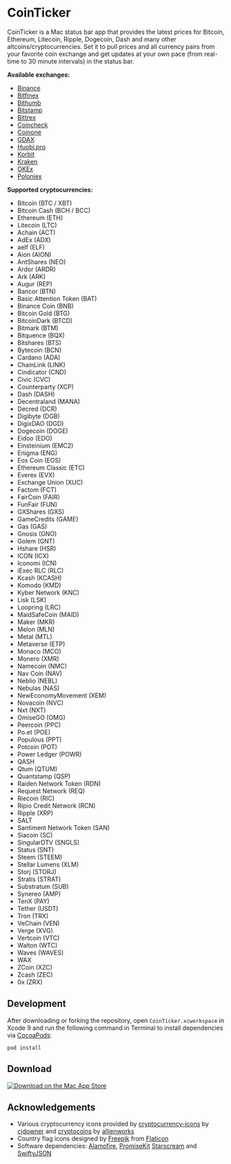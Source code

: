 # CoinTicker
CoinTicker is a Mac status bar app that provides the latest prices for Bitcoin, Ethereum, Litecoin, Ripple, Dogecoin, Dash and many other altcoins/cryptocurrencies. Set it to pull prices and all currency pairs from your favorite coin exchange and get updates at your own pace (from real-time to 30 minute intervals) in the status bar.

**Available exchanges:**
- [Binance](https://www.binance.com)
- [Bitfinex](https://www.bitfinex.com)
- [Bithumb](https://bithumb.com)
- [Bitstamp](https://www.bitstamp.net)
- [Bittrex](https://bittrex.com)
- [Coincheck](https://coincheck.com)
- [Coinone](https://coinone.co.kr)
- [GDAX](https://www.gdax.com)
- [Huobi.pro](https://www.huobi.pro)
- [Korbit](https://www.korbit.co.kr)
- [Kraken](https://www.kraken.com)
- [OKEx](https://okex.com)
- [Poloniex](https://poloniex.com)

**Supported cryptocurrencies:**
- Bitcoin (BTC / XBT)
- Bitcoin Cash (BCH / BCC)
- Ethereum (ETH)
- Litecoin (LTC)
- Achain (ACT)
- AdEx (ADX)
- aelf (ELF)
- Aion (AION)
- AntShares (NEO)
- Ardor (ARDR)
- Ark (ARK)
- Augur (REP)
- Bancor (BTN)
- Basic Attention Token (BAT)
- Binance Coin (BNB)
- Bitcoin Gold (BTG)
- BitcoinDark (BTCD)
- Bitmark (BTM)
- Bitquence (BQX)
- Bitshares (BTS)
- Bytecoin (BCN)
- Cardano (ADA)
- ChainLink (LINK)
- Cindicator (CND)
- Civic (CVC)
- Counterparty (XCP)
- Dash (DASH)
- Decentraland (MANA)
- Decred (DCR)
- Digibyte (DGB)
- DigixDAO (DGD)
- Dogecoin (DOGE)
- Eidoo (EDO)
- Einsteinium (EMC2)
- Enigma (ENG)
- Eos Coin (EOS)
- Ethereum Classic (ETC)
- Everex (EVX)
- Exchange Union (XUC)
- Factom (FCT)
- FairCoin (FAIR)
- FunFair (FUN)
- GXShares (GXS)
- GameCredits (GAME)
- Gas (GAS)
- Gnosis (GNO)
- Golem (GNT)
- Hshare (HSR)
- ICON (ICX)
- Iconomi (ICN)
- iExec RLC (RLC)
- Kcash (KCASH)
- Komodo (KMD)
- Kyber Network (KNC)
- Lisk (LSK)
- Loopring (LRC)
- MaidSafeCoin (MAID)
- Maker (MKR)
- Melon (MLN)
- Metal (MTL)
- Metaverse (ETP)
- Monaco (MCO)
- Monero (XMR)
- Namecoin (NMC)
- Nav Coin (NAV)
- Neblio (NEBL)
- Nebulas (NAS)
- NewEconomyMovement (XEM)
- Novacoin (NVC)
- Nxt (NXT)
- OmiseGO (OMG)
- Peercoin (PPC)
- Po.et (POE)
- Populous (PPT)
- Potcoin (POT)
- Power Ledger (POWR)
- QASH
- Qtum (QTUM)
- Quantstamp (QSP)
- Raiden Network Token (RDN)
- Request Network (REQ)
- Riecoin (RIC)
- Ripio Credit Network (RCN)
- Ripple (XRP)
- SALT
- Santiment Network Token (SAN)
- Siacoin (SC)
- SingularDTV (SNGLS)
- Status (SNT)
- Steem (STEEM)
- Stellar Lumens (XLM)
- Storj (STORJ)
- Stratis (STRAT)
- Substratum (SUB)
- Synereo (AMP)
- TenX (PAY)
- Tether (USDT)
- Tron (TRX)
- VeChain (VEN)
- Verge (XVG)
- Vertcoin (VTC)
- Walton (WTC)
- Waves (WAVES)
- WAX
- ZCoin (XZC)
- Zcash (ZEC)
- 0x (ZRX)

## Development
After downloading or forking the repository, open `CoinTicker.xcworkspace` in Xcode 9 and run the following command in Terminal to install dependencies via [CocoaPods](https://cocoapods.org):

    pod install

## Download
[![Download on the Mac App Store](https://developer.apple.com/app-store/marketing/guidelines/images/badge-download-on-the-mac-app-store.svg)](https://itunes.apple.com/us/app/cointicker-bitcoin-and-ethereum-ticker/id1247300730)

## Acknowledgements
- Various cryptocurrency icons provided by [cryptocurrency-icons](https://github.com/cjdowner/cryptocurrency-icons) by [cjdowner](https://github.com/cjdowner) and [cryptocoins](https://github.com/allienworks/cryptocoins) by [allienworks](https://github.com/allienworks)
- Country flag icons designed by [Freepik](https://www.flaticon.com/authors/freepik) from [Flaticon](https://www.flaticon.com/packs/countrys-flags)
- Software dependencies: [Alamofire](https://github.com/Alamofire/Alamofire), [PromiseKit](https://github.com/mxcl/PromiseKit) [Starscream](https://github.com/daltoniam/Starscream) and [SwiftyJSON](https://github.com/SwiftyJSON/SwiftyJSON)
